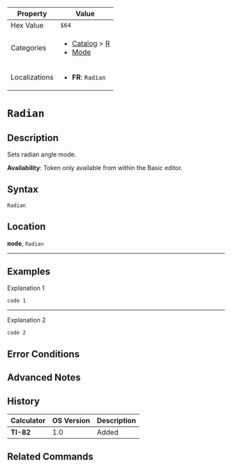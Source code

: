 | Property      | Value |
|---------------|-------|
| Hex Value     | `$64`|
| Categories    | <ul><li>[Catalog](<../categories/Catalog.md>) > [R](<../categories/Catalog.md#R>)</li><li>[Mode](<../categories/Mode.md>)</li></ul> |
| Localizations | <ul><li><b>FR</b>: `Radian`</li></ul> |

# `Radian`

## Description
Sets radian angle mode.


<b>Availability</b>: Token only available from within the Basic editor.

## Syntax
`Radian`

## Location
<tt><kbd><b>mode</b></kbd></tt>, `Radian`
<hr>

## Examples

Explanation 1
```ti-basic
code 1
```
---
Explanation 2
```ti-basic
code 2
```

## Error Conditions


## Advanced Notes


## History
| Calculator | OS Version | Description |
|------------|------------|-------------|
| <b>TI-82</b> | 1.0 | Added

## Related Commands

    